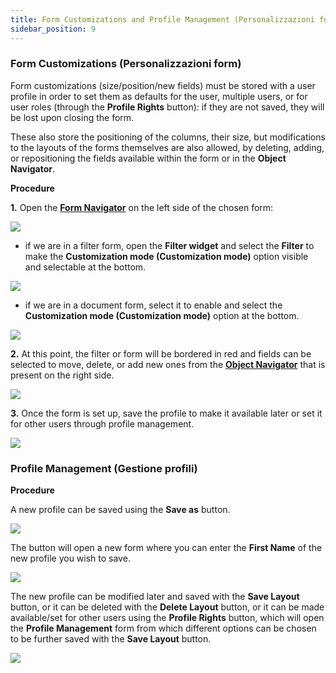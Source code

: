 ```yaml
---
title: Form Customizations and Profile Management (Personalizzazioni form e Gestione profili)
sidebar_position: 9
---
```


### Form Customizations (Personalizzazioni form)

Form customizations (size/position/new fields) must be stored with a user profile in order to set them as defaults for the user, multiple users, or for user roles (through the **Profile Rights** button): if they are not saved, they will be lost upon closing the form.

These also store the positioning of the columns, their size, but modifications to the layouts of the forms themselves are also allowed, by deleting, adding, or repositioning the fields available within the form or in the **Object Navigator**.

**Procedure**

**1.** Open the **[Form Navigator](/docs/form-navigator/form-navigator-intro)** on the left side of the chosen form: 

<p align="center">

![](/img/it-it/guide/operations-with-data/form-customization-and-profiles-management/image01.png)  

</p>

- if we are in a filter form, open the **Filter widget** and select the **Filter** to make the **Customization mode (Customization mode)** option visible and selectable at the bottom. 

<p align="center"> 

![](/img/it-it/guide/operations-with-data/form-customization-and-profiles-management/image02.png)  

</p>

- if we are in a document form, select it to enable and select the **Customization mode (Customization mode)** option at the bottom.  

<p align="center">

![](/img/it-it/guide/operations-with-data/form-customization-and-profiles-management/image03.png)  

</p>

**2.** At this point, the filter or form will be bordered in red and fields can be selected to move, delete, or add new ones from the **[Object Navigator](/docs/object-navigator/object-navigator-intro)** that is present on the right side.  

<p align="center">

![](/img/it-it/guide/operations-with-data/form-customization-and-profiles-management/image04.png) 

</p>

**3.** Once the form is set up, save the profile to make it available later or set it for other users through profile management.  

<p align="center">

![](/img/it-it/guide/operations-with-data/form-customization-and-profiles-management/image05.png)  

</p>

### Profile Management (Gestione profili)

**Procedure**

A new profile can be saved using the **Save as** button.  

<p align="center">

![](/img/it-it/guide/operations-with-data/form-customization-and-profiles-management/image06.png)  

</p>

The button will open a new form where you can enter the **First Name** of the new profile you wish to save.  

<p align="center">

![](/img/it-it/guide/operations-with-data/form-customization-and-profiles-management/image07.png)  

</p>

The new profile can be modified later and saved with the **Save Layout** button, or it can be deleted with the **Delete Layout** button, or it can be made available/set for other users using the **Profile Rights** button, which will open the **Profile Management** form from which different options can be chosen to be further saved with the **Save Layout** button.  

<p align="center">

![](/img/it-it/guide/operations-with-data/form-customization-and-profiles-management/image08.png)   

</p>